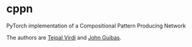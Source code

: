 # cppn
PyTorch implementation of a Compositional Pattern Producing Network

The authors are [Tejpal Virdi](http://github.com/tejpalv) and [John Guibas](http://github.com/johnguibas).
